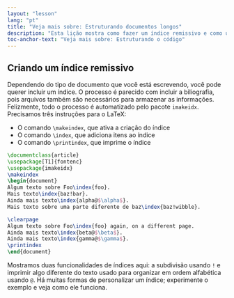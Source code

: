 ```yaml
---
layout: "lesson"
lang: "pt"
title: "Veja mais sobre: Estruturando documentos longos"
description: "Esta lição mostra como fazer um índice remissivo e como usar o pacote imakeidx para automatizar o processo."
toc-anchor-text: "Veja mais sobre: Estruturando o código"
---
```


## Criando um índice remissivo

Dependendo do tipo de documento que você está escrevendo, você pode querer
incluir um índice.  O processo é parecido com incluir a biliografia, pois
arquivos também são necessários para armazenar as informações.  Felizmente, todo
o processo é automatizado pelo pacote `imakeidx`.  Precisamos três instruções
para o LaTeX:

- O comando `\makeindex`, que ativa a criação do índice
- O comando `\index`, que adiciona itens ao índice
- O comando `\printindex`, que imprime o índice

```latex
\documentclass{article}
\usepackage[T1]{fontenc}
\usepackage{imakeidx}
\makeindex
\begin{document}
Algum texto sobre Foo\index{foo}.
Mais texto\index{baz!bar}.
Ainda mais texto\index{alpha@$\alpha$}.
Mais texto sobre uma parte diferente de baz\index{baz!wibble}.

\clearpage
Algum texto sobre Foo\index{foo} again, on a different page.
Ainda mais texto\index{beta@$\beta$}.
Ainda mais texto\index{gamma@$\gamma$}.
\printindex
\end{document}
```

Mostramos duas funcionalidades de índices aqui: a subdivisão usando `!` e
imprimir algo diferente do texto usado para organizar em ordem alfabética usando
`@`.  Há muitas formas de personalizar um índice;  experimente o exemplo e veja
como ele funciona.
